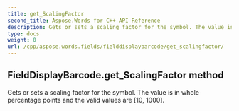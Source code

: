 ```yaml
---
title: get_ScalingFactor
second_title: Aspose.Words for C++ API Reference
description: Gets or sets a scaling factor for the symbol. The value is in whole percentage points and the valid values are [10, 1000]. 
type: docs
weight: 0
url: /cpp/aspose.words.fields/fielddisplaybarcode/get_scalingfactor/
---
```

## FieldDisplayBarcode.get_ScalingFactor method


Gets or sets a scaling factor for the symbol. The value is in whole percentage points and the valid values are [10, 1000]. 

